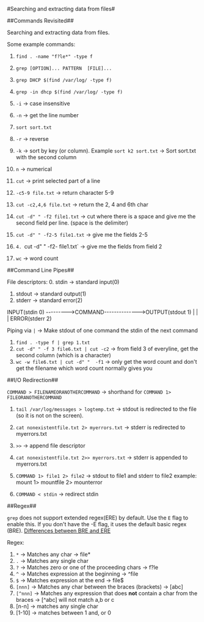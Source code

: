 #Searching and extracting data from files#

##Commands Revisited##

Searching and extracting data from files.

Some example commands:
1. `find . -name "f?le*" -type f`

2. `grep [OPTION]... PATTERN  [FILE]...`
3. `grep DHCP $(find /var/log/ -type f)`
4. `grep -in dhcp $(find /var/log/ -type f)`
  1. `-i` -> case insensitive
  2. `-n` -> get the line number
5. `sort sort.txt`
  1. `-r` -> reverse
  2. `-k` -> sort by key (or column). Example `sort k2 sort.txt` -> Sort sort.txt with the second column
  3. `n` -> numerical
6. `cut` -> print selected part of a line
  1. `-c5-9 file.txt` -> return character 5-9
  2. `cut -c2,4,6 file.txt` -> return  the 2, 4 and 6th char  
  3. `cut -d" " -f2 file1.txt` -> cut where there is a space and give me the second field per line. (space is the delimiter)
  4. `cut -d" " -f2-5 file1.txt` -> give me the fields 2-5
  5. `4. `cut -d" " -f2- file1.txt` -> give me the fields from field 2
7. `wc` -> word count

##Command Line Pipes##

File descriptors:
0. stdin -> standard input(0)
1. stdout -> standard output(1)
2. stderr -> standard error(2)

INPUT(stdin 0) --------->COMMAND-------------->OUTPUT(stdout 1)
                                       |
                                       |
                                       |
                                 ERROR(stderr 2)

Piping via `|` -> Make stdout of one command the stdin of the next command

1. `find . -type f | grep 1.txt`
2. `cut -d" " -f 3 file6.txt | cut -c2` -> from field 3 of everyline, get the second column (which is a character)
3. `wc -w file6.txt | cut -d" "  -f1` -> only get the word count and don't get the filename which word count normally gives you

##I/O Redirection##

`COMMAND > FILENAMEORANOTHERCOMMAND` -> shorthand for `COMMAND 1> FILEORANOTHERCOMMAND`
1. `tail /var/log/messages > logtemp.txt` -> stdout is redirected to the file (so it is not on the screen).
2. `cat nonexistentfile.txt 2> myerrors.txt` -> stderr is redirected to myerrors.txt
3. `>>` ->  append file descriptor
4. `cat nonexistentfile.txt 2>> myerrors.txt` -> stderr is appended to myerrors.txt
5. `COMMAND 1> file1 2> file2` -> stdout to file1 and stderr to file2 example: mount 1> mountfile 2> mounterror

6. `COMMAND < stdin` -> redirect stdin

##Regex##

`grep` does not support extended regex(ERE) by default. Use the `E` flag to enable this. If you don't have the -E flag, it uses the default basic regex (BRE). [Differences between BRE and ERE](http://www.regular-expressions.info/posix.html)

Regex:

1. `*` -> Matches any char -> file*
2. `.` -> Matches any single char
3. `?` -> Matches zero or one of the proceeding chars -> f?le
4. `^` -> Matches expression at the beginning -> ^file
5. `$` -> Matches expression at the end -> file$
6. `[nnn]` -> Matches any char between the braces (brackets) -> [abc]
7. `[^nnn]` -> Matches any expression that does **not** contain a char from the braces -> [^abc] will not match a,b or c
8. [n-n] -> matches any single char
9. [1-10] -> matches between 1 and, or 0
